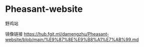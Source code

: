 # Pheasant-website
野鸡站

镜像链接 https://hub.fgit.ml/damengzhu/Pheasant-website/blob/main/%E9%87%8E%E9%B8%A1%E7%AB%99.md

